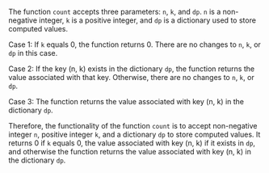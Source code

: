The function `count` accepts three parameters: `n`, `k`, and `dp`. `n` is a non-negative integer, `k` is a positive integer, and `dp` is a dictionary used to store computed values. 

Case 1: If `k` equals 0, the function returns 0. There are no changes to `n`, `k`, or `dp` in this case.

Case 2: If the key (n, k) exists in the dictionary `dp`, the function returns the value associated with that key. Otherwise, there are no changes to `n`, `k`, or `dp`.

Case 3: The function returns the value associated with key (n, k) in the dictionary `dp`.

Therefore, the functionality of the function `count` is to accept non-negative integer `n`, positive integer `k`, and a dictionary `dp` to store computed values. It returns 0 if `k` equals 0, the value associated with key (n, k) if it exists in `dp`, and otherwise the function returns the value associated with key (n, k) in the dictionary `dp`.